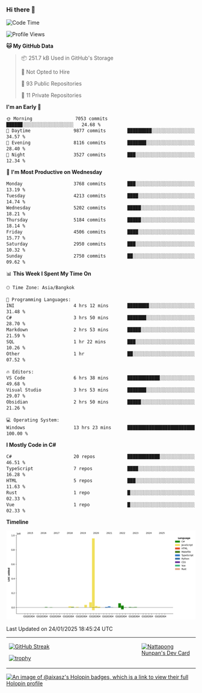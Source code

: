 ### Hi there 👋

<!--START_SECTION:waka-->
![Code Time](http://img.shields.io/badge/Code%20Time-2%2C099%20hrs%2032%20mins-blue)

![Profile Views](http://img.shields.io/badge/Profile%20Views-0-blue)

**🐱 My GitHub Data** 

> 📦 251.7 kB Used in GitHub's Storage 
 > 
> 🚫 Not Opted to Hire
 > 
> 📜 93 Public Repositories 
 > 
> 🔑 11 Private Repositories 
 > 
**I'm an Early 🐤** 

```text
🌞 Morning                7053 commits        ██████░░░░░░░░░░░░░░░░░░░   24.68 % 
🌆 Daytime                9877 commits        █████████░░░░░░░░░░░░░░░░   34.57 % 
🌃 Evening                8116 commits        ███████░░░░░░░░░░░░░░░░░░   28.40 % 
🌙 Night                  3527 commits        ███░░░░░░░░░░░░░░░░░░░░░░   12.34 % 
```
📅 **I'm Most Productive on Wednesday** 

```text
Monday                   3768 commits        ███░░░░░░░░░░░░░░░░░░░░░░   13.19 % 
Tuesday                  4213 commits        ████░░░░░░░░░░░░░░░░░░░░░   14.74 % 
Wednesday                5202 commits        █████░░░░░░░░░░░░░░░░░░░░   18.21 % 
Thursday                 5184 commits        █████░░░░░░░░░░░░░░░░░░░░   18.14 % 
Friday                   4506 commits        ████░░░░░░░░░░░░░░░░░░░░░   15.77 % 
Saturday                 2950 commits        ███░░░░░░░░░░░░░░░░░░░░░░   10.32 % 
Sunday                   2750 commits        ██░░░░░░░░░░░░░░░░░░░░░░░   09.62 % 
```


📊 **This Week I Spent My Time On** 

```text
🕑︎ Time Zone: Asia/Bangkok

💬 Programming Languages: 
INI                      4 hrs 12 mins       ████████░░░░░░░░░░░░░░░░░   31.48 % 
C#                       3 hrs 50 mins       ███████░░░░░░░░░░░░░░░░░░   28.70 % 
Markdown                 2 hrs 53 mins       █████░░░░░░░░░░░░░░░░░░░░   21.59 % 
SQL                      1 hr 22 mins        ███░░░░░░░░░░░░░░░░░░░░░░   10.26 % 
Other                    1 hr                ██░░░░░░░░░░░░░░░░░░░░░░░   07.52 % 

🔥 Editors: 
VS Code                  6 hrs 38 mins       ████████████░░░░░░░░░░░░░   49.68 % 
Visual Studio            3 hrs 53 mins       ███████░░░░░░░░░░░░░░░░░░   29.07 % 
Obsidian                 2 hrs 50 mins       █████░░░░░░░░░░░░░░░░░░░░   21.26 % 

💻 Operating System: 
Windows                  13 hrs 23 mins      █████████████████████████   100.00 % 
```

**I Mostly Code in C#** 

```text
C#                       20 repos            ████████████░░░░░░░░░░░░░   46.51 % 
TypeScript               7 repos             ████░░░░░░░░░░░░░░░░░░░░░   16.28 % 
HTML                     5 repos             ███░░░░░░░░░░░░░░░░░░░░░░   11.63 % 
Rust                     1 repo              █░░░░░░░░░░░░░░░░░░░░░░░░   02.33 % 
Vue                      1 repo              █░░░░░░░░░░░░░░░░░░░░░░░░   02.33 % 
```



**Timeline**

![Lines of Code chart](https://raw.githubusercontent.com/aixasz/aixasz/main/assets/bar_graph.png)


 Last Updated on 24/01/2025 18:45:24 UTC
<!--END_SECTION:waka-->

<table>
<tr>
<td width="70%" valign="top">
 
 [![GitHub Streak](http://github-readme-streak-stats.herokuapp.com?user=aixasz&theme=github-dark&hide_border=true&date_format=%5BY%20%5DM%20j)](https://git.io/streak-stats)

 [![trophy](https://github-profile-trophy.vercel.app/?username=aixasz&theme=onedark)](https://github.com/ryo-ma/github-profile-trophy)
 </td>
<td width="30%" valign="top">
 
<a href="https://app.daily.dev/aixasz"><img src="https://api.daily.dev/devcards/403207936e6547c9a85ea449e9f3abe8.png?r=re8" alt="Nattapong Nunpan's Dev Card"/></a>

 </td>
</tr>
</table>

[![An image of @aixasz's Holopin badges, which is a link to view their full Holopin profile](https://holopin.me/aixasz)](https://holopin.io/@aixasz)
 
